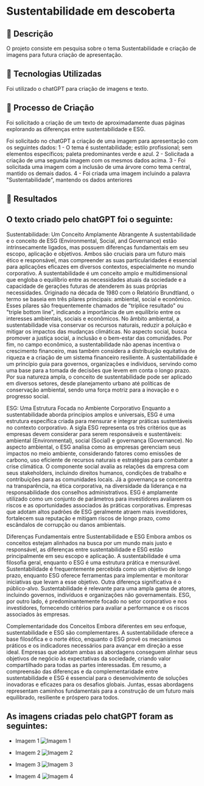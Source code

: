 # Sustentabilidade em descoberta

## 📒 Descrição
O projeto consiste em pesquisa sobre o tema Sustentabilidade e criação de imagens para futura criação de apresentação. 

## 🤖 Tecnologias Utilizadas
Foi utilizado o chatGPT para criação de imagens e texto.

## 🧐 Processo de Criação
Foi solicitado a criação de um texto de aproximadamente duas páginas explorando as diferenças entre sustentabilidade e ESG.

Foi solicitado no chatGPT a criação de uma imagem para apresentação com os seguintes dados:
1 - O tema é sustentabilidade; estilo profissional; sem elementos específicos; paleta predominantes verde e azul.
2 - Solicitada a criação de uma segunda imagem com os mesmos dados acima.
3 - Foi solicitada uma imagem com a inclusão de uma árvore como tema central, mantido os demais dados.
4 - Foi criada uma imagem incluindo a palavra "Sustentabilidade", mantendo os dados anteriores

## 🚀 Resultados
## O texto criado pelo chatGPT foi o seguinte:

Sustentabilidade: Um Conceito Amplamente Abrangente
A sustentabilidade e o conceito de ESG (Environmental, Social, and Governance) estão intrinsecamente ligados, mas possuem diferenças fundamentais em seu escopo, aplicação e objetivos. Ambos são cruciais para um futuro mais ético e responsável, mas compreender as suas particularidades é essencial para aplicações eficazes em diversos contextos, especialmente no mundo corporativo.
A sustentabilidade é um conceito amplo e multidimensional que engloba o equilíbrio entre as necessidades atuais da sociedade e a capacidade de gerações futuras de atenderem às suas próprias necessidades. Originado na década de 1980 com o Relatório Brundtland, o termo se baseia em três pilares principais: ambiental, social e econômico. Esses pilares são frequentemente chamados de "tríplice resultado" ou "triple bottom line", indicando a importância de um equilíbrio entre os interesses ambientais, sociais e econômicos.
No âmbito ambiental, a sustentabilidade visa conservar os recursos naturais, reduzir a poluição e mitigar os impactos das mudanças climáticas. No aspecto social, busca promover a justiça social, a inclusão e o bem-estar das comunidades. Por fim, no campo econômico, a sustentabilidade não apenas incentiva o crescimento financeiro, mas também considera a distribuição equitativa de riqueza e a criação de um sistema financeiro resiliente.
A sustentabilidade é um princípio guia para governos, organizações e indivíduos, servindo como uma base para a tomada de decisões que levem em conta o longo prazo. Por sua natureza ampla, o conceito de sustentabilidade pode ser aplicado em diversos setores, desde planejamento urbano até políticas de conservação ambiental, sendo uma força motriz para a inovação e o progresso social.

ESG: Uma Estrutura Focada no Ambiente Corporativo
Enquanto a sustentabilidade aborda princípios amplos e universais, ESG é uma estrutura específica criada para mensurar e integrar práticas sustentáveis no contexto corporativo. A sigla ESG representa os três critérios que as empresas devem considerar para serem responsáveis e sustentáveis: ambiental (Environmental), social (Social) e governança (Governance).
No aspecto ambiental, o ESG analisa como as empresas gerenciam seus impactos no meio ambiente, considerando fatores como emissões de carbono, uso eficiente de recursos naturais e estratégias para combater a crise climática. O componente social avalia as relações da empresa com seus stakeholders, incluindo direitos humanos, condições de trabalho e contribuições para as comunidades locais. Já a governança se concentra na transparência, na ética corporativa, na diversidade da liderança e na responsabilidade dos conselhos administrativos.
ESG é amplamente utilizado como um conjunto de parâmetros para investidores avaliarem os riscos e as oportunidades associados às práticas corporativas. Empresas que adotam altos padrões de ESG geralmente atraem mais investidores, fortalecem sua reputação e mitigam riscos de longo prazo, como escândalos de corrupção ou danos ambientais.

Diferenças Fundamentais entre Sustentabilidade e ESG
Embora ambos os conceitos estejam alinhados na busca por um mundo mais justo e responsável, as diferenças entre sustentabilidade e ESG estão principalmente em seu escopo e aplicação. A sustentabilidade é uma filosofia geral, enquanto o ESG é uma estrutura prática e mensurável. Sustentabilidade é frequentemente percebida como um objetivo de longo prazo, enquanto ESG oferece ferramentas para implementar e monitorar iniciativas que levam a esse objetivo.
Outra diferença significativa é o público-alvo. Sustentabilidade é relevante para uma ampla gama de atores, incluindo governos, indivíduos e organizações não governamentais. ESG, por outro lado, é predominantemente focado no setor corporativo e nos investidores, fornecendo critérios para avaliar a performance e os riscos associados às empresas.

Complementaridade dos Conceitos
Embora diferentes em seu enfoque, sustentabilidade e ESG são complementares. A sustentabilidade oferece a base filosófica e o norte ético, enquanto o ESG provê os mecanismos práticos e os indicadores necessários para avançar em direção a esse ideal. Empresas que adotam ambas as abordagens conseguem alinhar seus objetivos de negócio às expectativas da sociedade, criando valor compartilhado para todas as partes interessadas.
Em resumo, a compreensão das diferenças e da complementaridade entre sustentabilidade e ESG é essencial para o desenvolvimento de soluções inovadoras e eficazes para os desafios globais. Juntas, essas abordagens representam caminhos fundamentais para a construção de um futuro mais equilibrado, resiliente e próspero para todos.

## As imagens criadas pelo chatGPT foram as seguintes:

- Imagem 1
![Imagem 1](https://github.com/DMS-1986/lab-natty-or-not/blob/main/exemplos/imagem%201.webp)

- Imagem 2
![Imagem 2](https://github.com/DMS-1986/lab-natty-or-not/blob/main/exemplos/imagem%202.webp)

- Imagem 3
![Imagem 3](https://github.com/DMS-1986/lab-natty-or-not/blob/main/exemplos/imagem%203.webp)

- Imagem 4
![Imagem 4](https://github.com/DMS-1986/lab-natty-or-not/blob/main/exemplos/imagem%204.webp)

